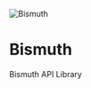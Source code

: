 ![Bismuth](http://php-oop.net/~andrew/logos/Bismuth-logo.png "Bismuth")

Bismuth
=======

Bismuth API Library
